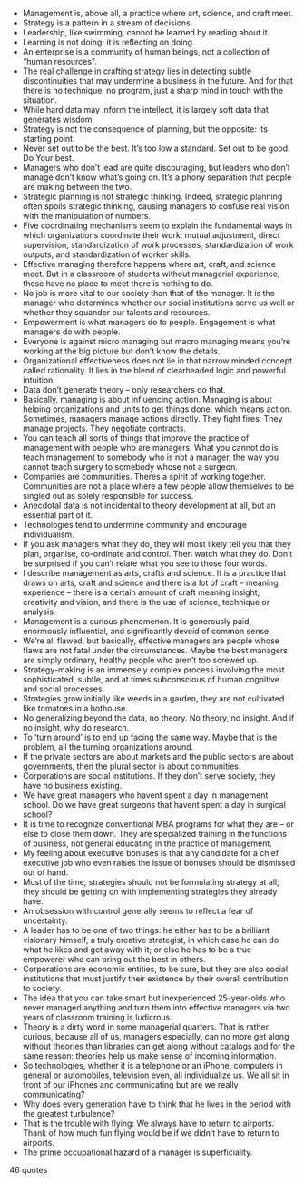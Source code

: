  - Management is, above all, a practice where art, science, and craft meet.
 - Strategy is a pattern in a stream of decisions.
 - Leadership, like swimming, cannot be learned by reading about it.
 - Learning is not doing; it is reflecting on doing.
 - An enterprise is a community of human beings, not a collection of “human resources”.
 - The real challenge in crafting strategy lies in detecting subtle discontinuities that may undermine a business in the future. And for that there is no technique, no program, just a sharp mind in touch with the situation.
 - While hard data may inform the intellect, it is largely soft data that generates wisdom.
 - Strategy is not the consequence of planning, but the opposite: its starting point.
 - Never set out to be the best. It’s too low a standard. Set out to be good. Do Your best.
 - Managers who don’t lead are quite discouraging, but leaders who don’t manage don’t know what’s going on. It’s a phony separation that people are making between the two.
 - Strategic planning is not strategic thinking. Indeed, strategic planning often spoils strategic thinking, causing managers to confuse real vision with the manipulation of numbers.
 - Five coordinating mechanisms seem to explain the fundamental ways in which organizations coordinate their work: mutual adjustment, direct supervision, standardization of work processes, standardization of work outputs, and standardization of worker skills.
 - Effective managing therefore happens where art, craft, and science meet. But in a classroom of students without managerial experience, these have no place to meet there is nothing to do.
 - No job is more vital to our society than that of the manager. It is the manager who determines whether our social institutions serve us well or whether they squander our talents and resources.
 - Empowerment is what managers do to people. Engagement is what managers do with people.
 - Everyone is against micro managing but macro managing means you’re working at the big picture but don’t know the details.
 - Organizational effectiveness does not lie in that narrow minded concept called rationality. It lies in the blend of clearheaded logic and powerful intuition.
 - Data don’t generate theory – only researchers do that.
 - Basically, managing is about influencing action. Managing is about helping organizations and units to get things done, which means action. Sometimes, managers manage actions directly. They fight fires. They manage projects. They negotiate contracts.
 - You can teach all sorts of things that improve the practice of management with people who are managers. What you cannot do is teach management to somebody who is not a manager, the way you cannot teach surgery to somebody whose not a surgeon.
 - Companies are communities. Theres a spirit of working together. Communities are not a place where a few people allow themselves to be singled out as solely responsible for success.
 - Anecdotal data is not incidental to theory development at all, but an essential part of it.
 - Technologies tend to undermine community and encourage individualism.
 - If you ask managers what they do, they will most likely tell you that they plan, organise, co-ordinate and control. Then watch what they do. Don’t be surprised if you can’t relate what you see to those four words.
 - I describe management as arts, crafts and science. It is a practice that draws on arts, craft and science and there is a lot of craft – meaning experience – there is a certain amount of craft meaning insight, creativity and vision, and there is the use of science, technique or analysis.
 - Management is a curious phenomenon. It is generously paid, enormously influential, and significantly devoid of common sense.
 - We’re all flawed, but basically, effective managers are people whose flaws are not fatal under the circumstances. Maybe the best managers are simply ordinary, healthy people who aren’t too screwed up.
 - Strategy-making is an immensely complex process involving the most sophisticated, subtle, and at times subconscious of human cognitive and social processes.
 - Strategies grow initially like weeds in a garden, they are not cultivated like tomatoes in a hothouse.
 - No generalizing beyond the data, no theory. No theory, no insight. And if no insight, why do research.
 - To ‘turn around’ is to end up facing the same way. Maybe that is the problem, all the turning organizations around.
 - If the private sectors are about markets and the public sectors are about governments, then the plural sector is about communities.
 - Corporations are social institutions. If they don’t serve society, they have no business existing.
 - We have great managers who havent spent a day in management school. Do we have great surgeons that havent spent a day in surgical school?
 - It is time to recognize conventional MBA programs for what they are – or else to close them down. They are specialized training in the functions of business, not general educating in the practice of management.
 - My feeling about executive bonuses is that any candidate for a chief executive job who even raises the issue of bonuses should be dismissed out of hand.
 - Most of the time, strategies should not be formulating strategy at all; they should be getting on with implementing strategies they already have.
 - An obsession with control generally seems to reflect a fear of uncertainty.
 - A leader has to be one of two things: he either has to be a brilliant visionary himself, a truly creative strategist, in which case he can do what he likes and get away with it; or else he has to be a true empowerer who can bring out the best in others.
 - Corporations are economic entities, to be sure, but they are also social institutions that must justify their existence by their overall contribution to society.
 - The idea that you can take smart but inexperienced 25-year-olds who never managed anything and turn them into effective managers via two years of classroom training is ludicrous.
 - Theory is a dirty word in some managerial quarters. That is rather curious, because all of us, managers especially, can no more get along without theories than libraries can get along without catalogs and for the same reason: theories help us make sense of incoming information.
 - So technologies, whether it is a telephone or an iPhone, computers in general or automobiles, television even, all individualize us. We all sit in front of our iPhones and communicating but are we really communicating?
 - Why does every generation have to think that he lives in the period with the greatest turbulence?
 - That is the trouble with flying: We always have to return to airports. Thank of how much fun flying would be if we didn’t have to return to airports.
 - The prime occupational hazard of a manager is superficiality.

46 quotes